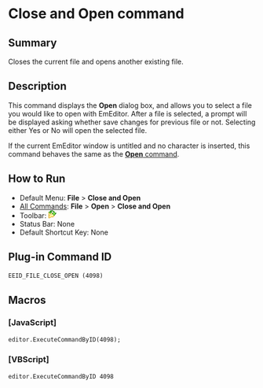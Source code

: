 # Close and Open command

## Summary

Closes the current file and opens another existing file.

## Description

This command displays the **Open** dialog box, and allows you to select
a file you would like to open with EmEditor. After a file is selected, a
prompt will be displayed asking whether save changes for previous file or not. Selecting either Yes or No will open
the selected file.

If the current EmEditor window is untitled and no character is inserted,
this command behaves the same as the [**Open** command](file_open).

## How to Run

- Default Menu: **File** \> **Close and Open**
- [All Commands](../tools/all_commands): **File** \> **Open**
\> **Close and Open**
- Toolbar:
![](../../images/filecloseopen.gif)
- Status Bar: None
- Default Shortcut Key: None

## Plug-in Command ID

```
EEID_FILE_CLOSE_OPEN (4098)
```

## Macros

### \[JavaScript\]

```
editor.ExecuteCommandByID(4098);
```

### \[VBScript\]

```
editor.ExecuteCommandByID 4098
```
